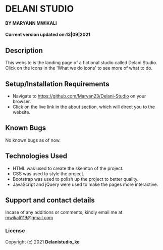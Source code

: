 # DELANI STUDIO
#### BY MARYANN MWIKALI
#### Current version updated on:13|09|2021
## Description
This website is the landing page of a fictional studio called Delani Studio. Click on the icons in the 'What we do icons' to see more of what to do.
## Setup/Installation Requirements
* Navigate to https://github.com/Maryan23/Delani-Studio on your browser.
* Click on the live link in the about section, which will direct you to the website.
## Known Bugs
No known bugs as of now.
## Technologies Used
* HTML was used to create the skeleton of the project.
* CSS was used to style the project.
* Bootstrap was used to polish up the project to better quality.
* JavaScript and jQuery were used to make the pages more interactive.
## Support and contact details
Incase of any additions or comments, kindly email me at mwikali119@gmail.com 
### License
Copyright (c) 2021 **Delanistudio_ke**